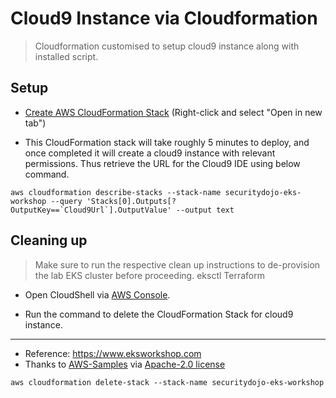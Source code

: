 # Cloud9 Instance via Cloudformation

> Cloudformation customised to setup cloud9 instance along with installed script.

## Setup 

- [Create AWS CloudFormation Stack](https://console.aws.amazon.com/cloudformation/home?region=us-east-1#/stacks/quickcreate?stackName=securitydojo-eks-workshop&templateURL=https://cf-templates-p4sqzd2p5kud-us-east-1.s3.amazonaws.com/cloud9.yaml) (Right-click and select "Open in new tab")

- This CloudFormation stack will take roughly 5 minutes to deploy, and once completed it will create a cloud9 instance with relevant permissions. Thus retrieve the URL for the Cloud9 IDE using below command.
  
```
aws cloudformation describe-stacks --stack-name securitydojo-eks-workshop --query 'Stacks[0].Outputs[?OutputKey==`Cloud9Url`].OutputValue' --output text
```

## Cleaning up


> Make sure to run the respective clean up instructions to de-provision the lab EKS cluster before proceeding.
> eksctl
> Terraform

- Open CloudShell via [AWS Console](https://console.aws.amazon.com/cloudshell/home).

- Run the command to delete the CloudFormation Stack for cloud9 instance.

------

- Reference: https://www.eksworkshop.com
- Thanks to [AWS-Samples](https://github.com/aws-samples/eks-workshop-v2/) via [Apache-2.0 license](https://github.com/aws-samples/eks-workshop-v2/?tab=Apache-2.0-1-ov-file#readme)

```
aws cloudformation delete-stack --stack-name securitydojo-eks-workshop
```
